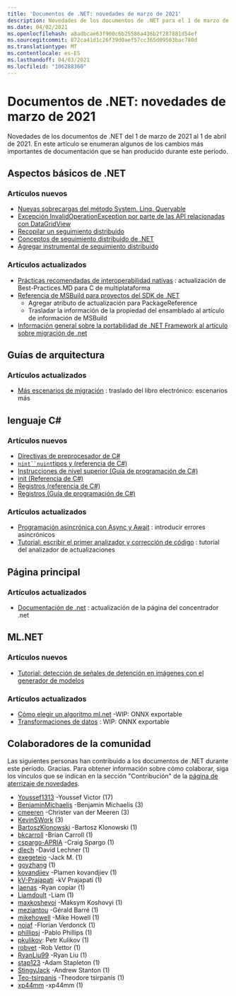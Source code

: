```yaml
---
title: 'Documentos de .NET: novedades de marzo de 2021'
description: Novedades de los documentos de .NET para el 1 de marzo de 2021:31 de marzo de 2021.
ms.date: 04/02/2021
ms.openlocfilehash: a8adbcae63f900c6b25586a436b2f287881d54ef
ms.sourcegitcommit: 872ca41d1c26f39d0aef57cc365d09503bac780d
ms.translationtype: MT
ms.contentlocale: es-ES
ms.lasthandoff: 04/03/2021
ms.locfileid: "106288360"
---
```

# <a name="net-docs-whats-new-for-march-2021"></a>Documentos de .NET: novedades de marzo de 2021

Novedades de los documentos de .NET del 1 de marzo de 2021 al 1 de abril de 2021. En este artículo se enumeran algunos de los cambios más importantes de documentación que se han producido durante este período.

## <a name="net-fundamentals"></a>Aspectos básicos de .NET

### <a name="new-articles"></a>Artículos nuevos

- [Nuevas sobrecargas del método System. Linq. Queryable](../core/compatibility/core-libraries/6.0/additional-linq-queryable-method-overloads.md)
- [Excepción InvalidOperationException por parte de las API relacionadas con DataGridView](../core/compatibility/windows-forms/6.0/null-owner-causes-invalidoperationexception.md)
- [Recopilar un seguimiento distribuido](../core/diagnostics/distributed-tracing-collection-walkthroughs.md)
- [Conceptos de seguimiento distribuido de .NET](../core/diagnostics/distributed-tracing-concepts.md)
- [Agregar instrumental de seguimiento distribuido](../core/diagnostics/distributed-tracing-instrumentation-walkthroughs.md)

### <a name="updated-articles"></a>Artículos actualizados

- [Prácticas recomendadas de interoperabilidad nativas](../standard/native-interop/best-practices.md) : actualización de Best-Practices.MD para C de multiplataforma
- [Referencia de MSBuild para proyectos del SDK de .NET](../core/project-sdk/msbuild-props.md)
  - Agregar atributo de actualización para PackageReference
  - Trasladar la información de la propiedad del ensamblado al artículo de información de MSBuild
- [Información general sobre la portabilidad de .NET Framework al artículo sobre migración de .net](../core/porting/index.md)

## <a name="architecture-guides"></a>Guías de arquitectura

### <a name="updated-articles"></a>Artículos actualizados

- [Más escenarios de migración](../architecture/porting-existing-aspnet-apps/more-migration-scenarios.md) : traslado del libro electrónico: escenarios más

## <a name="c-language"></a>lenguaje C#

### <a name="new-articles"></a>Artículos nuevos

- [Directivas de preprocesador de C#](../csharp/language-reference/preprocessor-directives.md)
- [`nint``nuint`tipos y (referencia de C#)](../csharp/language-reference/builtin-types/nint-nuint.md)
- [Instrucciones de nivel superior (Guía de programación de C#)](../csharp/programming-guide/main-and-command-args/top-level-statements.md)
- [init (Referencia de C#)](../csharp/language-reference/keywords/init.md)
- [Registros (referencia de C#)](../csharp/language-reference/builtin-types/record.md)
- [Registros (Guía de programación de C#)](../csharp/programming-guide/classes-and-structs/records.md)

### <a name="updated-articles"></a>Artículos actualizados

- [Programación asincrónica con Async y Await](../csharp/programming-guide/concepts/async/index.md) : introducir errores asincrónicos
- [Tutorial: escribir el primer analizador y corrección de código](../csharp/roslyn-sdk/tutorials/how-to-write-csharp-analyzer-code-fix.md) : tutorial del analizador de actualizaciones

## <a name="home"></a>Página principal

### <a name="updated-articles"></a>Artículos actualizados

- [Documentación de .net](index.yml) : actualización de la página del concentrador .net

## <a name="mlnet"></a>ML.NET

### <a name="new-articles"></a>Artículos nuevos

- [Tutorial: detección de señales de detención en imágenes con el generador de modelos](../machine-learning/tutorials/object-detection-model-builder.md)

### <a name="updated-articles"></a>Artículos actualizados

- [Cómo elegir un algoritmo ml.net](../machine-learning/how-to-choose-an-ml-net-algorithm.md) -WIP: ONNX exportable
- [Transformaciones de datos](../machine-learning/resources/transforms.md) : WIP: ONNX exportable

## <a name="community-contributors"></a>Colaboradores de la comunidad

Las siguientes personas han contribuido a los documentos de .NET durante este período. Gracias. Para obtener información sobre cómo colaborar, siga los vínculos que se indican en la sección "Contribución" de la [página de aterrizaje de novedades](index.yml).

- [Youssef1313](https://github.com/Youssef1313) -Youssef Victor (17)
- [BenjaminMichaelis](https://github.com/BenjaminMichaelis) -Benjamin Michaelis (3)
- [cmeeren](https://github.com/cmeeren) -Christer van der Meeren (3)
- [KevinSWork](https://github.com/KevinSWork) (3)
- [BartoszKlonowski](https://github.com/BartoszKlonowski) -Bartosz Klonowski (1)
- [bkcarroll](https://github.com/bkcarroll) -Brian Carroll (1)
- [cspargo-APRIA](https://github.com/cspargo-apria) -Craig Spargo (1)
- [dlech](https://github.com/dlech) -David Lechner (1)
- [exegeteio](https://github.com/exegeteio) -Jack M. (1)
- [goyzhang](https://github.com/goyzhang) (1)
- [kovandjiev](https://github.com/kovandjiev) -Plamen kovandjiev (1)
- [kV-Prajapati](https://github.com/kv-prajapati) -kV Prajapati (1)
- [laenas](https://github.com/laenas) -Ryan copiar (1)
- [Liamdoult](https://github.com/Liamdoult) -Liam (1)
- [maxkoshevoi](https://github.com/maxkoshevoi) -Maksym Koshovyi (1)
- [meziantou](https://github.com/meziantou) -Gérald Barré (1)
- [mikehowell](https://github.com/mikehowell) -Mike Howell (1)
- [nojaf](https://github.com/nojaf) -Florian Verdonck (1)
- [phillipsj](https://github.com/phillipsj) -Pablo Phillips (1)
- [pkulikov](https://github.com/pkulikov): Petr Kulikov (1)
- [robvet](https://github.com/robvet) -Rob Vettor (1)
- [RyanLiu99](https://github.com/RyanLiu99) -Ryan Liu (1)
- [stap123](https://github.com/stap123) -Adam Stapleton (1)
- [StingyJack](https://github.com/StingyJack) -Andrew Stanton (1)
- [Teo-tsirpanis](https://github.com/teo-tsirpanis) -Theodore tsirpanis (1)
- [xp44mm](https://github.com/xp44mm) -xp44mm (1)
